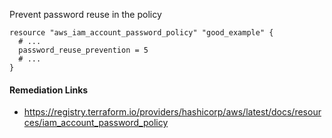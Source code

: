 
Prevent password reuse in the policy

```hcl
resource "aws_iam_account_password_policy" "good_example" {
  # ...
  password_reuse_prevention = 5
  # ...
}
```

#### Remediation Links
 - https://registry.terraform.io/providers/hashicorp/aws/latest/docs/resources/iam_account_password_policy
        